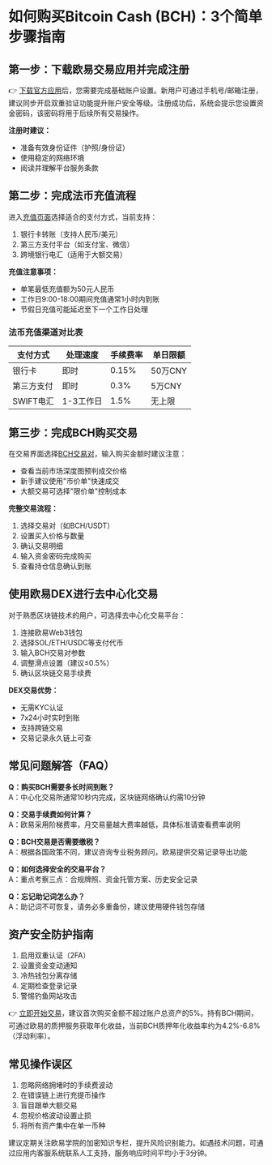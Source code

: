 # 如何购买Bitcoin Cash (BCH)：3个简单步骤指南

## 第一步：下载欧易交易应用并完成注册
👉 [下载官方应用](https://bit.ly/okx_welcome)后，您需要完成基础账户设置。新用户可通过手机号/邮箱注册，建议同步开启双重验证功能提升账户安全等级。注册成功后，系统会提示您设置资金密码，该密码将用于后续所有交易操作。

**注册时建议：**
- 准备有效身份证件（护照/身份证）
- 使用稳定的网络环境
- 阅读并理解平台服务条款

## 第二步：完成法币充值流程
进入[充值页面](https://bit.ly/okx_welcome)选择适合的支付方式，当前支持：
1. 银行卡转账（支持人民币/美元）
2. 第三方支付平台（如支付宝、微信）
3. 跨境银行电汇（适用于大额交易）

**充值注意事项：**
- 单笔最低充值额为50元人民币
- 工作日9:00-18:00期间充值通常1小时内到账
- 节假日充值可能延迟至下一个工作日处理

### 法币充值渠道对比表
| 支付方式    | 处理速度 | 手续费率 | 单日限额 |
|-------------|----------|----------|----------|
| 银行卡      | 即时     | 0.15%    | 50万CNY  |
| 第三方支付  | 即时     | 0.3%     | 5万CNY   |
| SWIFT电汇   | 1-3工作日| 1.5%     | 无上限   |

## 第三步：完成BCH购买交易
在交易界面选择[BCH交易对](https://bit.ly/okx_welcome)，输入购买金额时建议注意：
- 查看当前市场深度图预判成交价格
- 新手建议使用"市价单"快速成交
- 大额交易可选择"限价单"控制成本

**完整交易流程：**
1. 选择交易对（如BCH/USDT）
2. 设置买入价格与数量
3. 确认交易明细
4. 输入资金密码完成购买
5. 查看持仓信息确认到账

## 使用欧易DEX进行去中心化交易
对于熟悉区块链技术的用户，可选择去中心化交易平台：
1. 连接欧易Web3钱包
2. 选择SOL/ETH/USDC等支付代币
3. 输入BCH交易对参数
4. 调整滑点设置（建议≤0.5%）
5. 确认区块链交易手续费

**DEX交易优势：**
- 无需KYC认证
- 7x24小时实时到账
- 支持跨链交易
- 交易记录永久链上可查

## 常见问题解答（FAQ）
**Q：购买BCH需要多长时间到账？**  
A：中心化交易所通常10秒内完成，区块链网络确认约需10分钟

**Q：交易手续费如何计算？**  
A：欧易采用阶梯费率，月交易量越大费率越低，具体标准请查看费率说明

**Q：BCH交易是否需要缴税？**  
A：根据各国政策不同，建议咨询专业税务顾问，欧易提供交易记录导出功能

**Q：如何选择安全的交易平台？**  
A：重点考察三点：合规牌照、资金托管方案、历史安全记录

**Q：忘记助记词怎么办？**  
A：助记词不可恢复，请务必多重备份，建议使用硬件钱包存储

## 资产安全防护指南
1. 启用双重认证（2FA）
2. 设置资金变动通知
3. 冷热钱包分离存储
4. 定期检查登录记录
5. 警惕钓鱼网站攻击

👉 [立即开始交易](https://bit.ly/okx_welcome)，建议首次购买金额不超过账户总资产的5%。持有BCH期间，可通过欧易的质押服务获取年化收益，当前BCH质押年化收益率约为4.2%-6.8%（浮动利率）。

## 常见操作误区
1. 忽略网络拥堵时的手续费波动
2. 在错误链上进行充提币操作
3. 盲目跟单大额交易
4. 忽视价格波动设置止损
5. 将所有资产集中在单一币种

建议定期关注欧易学院的加密知识专栏，提升风险识别能力。如遇技术问题，可通过应用内客服系统联系人工支持，服务响应时间平均小于3分钟。